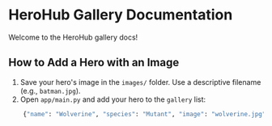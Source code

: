 # HeroHub Gallery Documentation

Welcome to the HeroHub gallery docs!

## How to Add a Hero with an Image

1. Save your hero's image in the `images/` folder. Use a descriptive filename (e.g., `batman.jpg`).
2. Open `app/main.py` and add your hero to the `gallery` list:

```python
    {"name": "Wolverine", "species": "Mutant", "image": "wolverine.jpg"}
